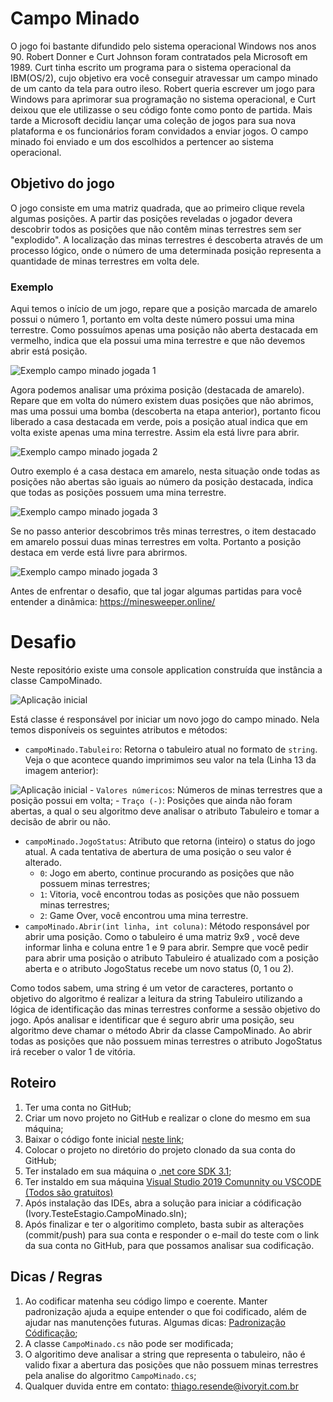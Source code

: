 # Campo Minado
O jogo foi bastante difundido pelo sistema operacional Windows nos anos 90.
Robert Donner e Curt Johnson foram contratados pela Microsoft em 1989. Curt tinha escrito um programa para o sistema operacional da IBM(OS/2), cujo objetivo era você conseguir atravessar um campo minado de um canto da tela para outro ileso. Robert queria escrever um jogo para Windows para aprimorar sua programação no sistema operacional, e Curt deixou que ele utilizasse o seu código fonte como ponto de partida. Mais tarde a Microsoft decidiu lançar uma coleção de jogos para sua nova plataforma e os funcionários foram convidados a enviar jogos. O campo minado foi enviado e um dos escolhidos a pertencer ao sistema operacional.

## Objetivo do jogo
O jogo consiste em uma matriz quadrada, que ao primeiro clique revela algumas posições. A partir das posições reveladas o jogador devera descobrir todos as posições que não contêm minas terrestres sem ser "explodido". A localização das minas terrestres é descoberta através de um processo lógico, onde o número de uma determinada posição representa a quantidade de minas terrestres em volta dele.

### **Exemplo**

Aqui temos o início de um jogo, repare que a posição marcada de amarelo possui o número 1, portanto em volta deste número possui uma mina terrestre. Como possuímos apenas uma posição não aberta destacada em vermelho, indica que ela possui uma mina terrestre e que não devemos abrir está posição.

![Exemplo campo minado jogada 1](https://github.com/ivory-it/ivoryit-testeestagio-campo-minado/blob/master/imagens/1.png)

Agora podemos analisar uma próxima posição (destacada de amarelo). Repare que em volta do número existem duas posições que não abrimos, mas uma possui uma bomba (descoberta na etapa anterior), portanto ficou liberado a casa destacada em verde, pois a posição atual indica que em volta existe apenas uma mina terrestre. Assim ela está livre para abrir.

![Exemplo campo minado jogada 2](https://github.com/ivory-it/ivoryit-testeestagio-campo-minado/blob/master/imagens/2.png)

Outro exemplo é a casa destaca em amarelo, nesta situação onde todas as posições não abertas são iguais ao número da posição destacada, indica que todas as posições possuem uma mina terrestre.

![Exemplo campo minado jogada 3](https://github.com/ivory-it/ivoryit-testeestagio-campo-minado/blob/master/imagens/3.png)

Se no passo anterior descobrimos três minas terrestres, o item destacado em amarelo possui duas minas terrestres em volta. Portanto a posição destaca em verde está livre para abrirmos.

![Exemplo campo minado jogada 3](https://github.com/ivory-it/ivoryit-testeestagio-campo-minado/blob/master/imagens/4.png)

Antes de enfrentar o desafio, que tal jogar algumas partidas para você entender a dinâmica: https://minesweeper.online/

# Desafio
Neste repositório existe uma console application construída que instância a classe CampoMinado.

![Aplicação inicial](https://github.com/ivory-it/ivoryit-testeestagio-campo-minado/blob/master/imagens/5.png)

Está classe é responsável por iniciar um novo jogo do campo minado. Nela temos disponíveis os seguintes atributos e métodos:

 - `campoMinado.Tabuleiro`: Retorna o tabuleiro atual no formato de `string`. Veja o que acontece quando imprimimos seu valor na tela (Linha 13 da imagem anterior):
 
![Aplicação inicial](https://github.com/ivory-it/ivoryit-testeestagio-campo-minado/blob/master/imagens/6.png) 
    - `Valores númericos`: Números de minas terrestres que a posição possui em volta;
    - `Traço (-)`: Posições que ainda não foram abertas, a qual o seu algoritmo deve analisar o atributo Tabuleiro e tomar a decisão de abrir ou não.
- `campoMinado.JogoStatus`: Atributo que retorna (inteiro) o status do jogo atual. A cada tentativa de abertura de uma posição o seu valor é alterado.
    - `0`: Jogo em aberto, continue procurando as posições que não possuem minas terrestres;
    - `1`: Vitoria, você encontrou todas as posições que não possuem minas terrestres;
    - `2`: Game Over, você encontrou uma mina terrestre.
- `campoMinado.Abrir(int linha, int coluna)`: Método responsável por abrir uma posição. Como o tabuleiro é uma matriz 9x9 , você deve informar linha e coluna entre 1 e 9 para abrir. Sempre que você pedir para abrir uma posição o atributo Tabuleiro é atualizado com a posição aberta e o atributo JogoStatus recebe um novo status (0, 1 ou 2). 

Como todos sabem, uma string é um vetor de caracteres, portanto o objetivo do algoritmo é realizar a leitura da string Tabuleiro utilizando a lógica de identificação das minas terrestres conforme a sessão objetivo do jogo. Após analisar e identificar que é seguro abrir uma posição, seu algoritmo deve chamar o método Abrir da classe CampoMinado. Ao abrir todas as posições que não possuem minas terrestres o atributo JogoStatus irá receber o valor 1 de vitória.

## Roteiro
1. Ter uma conta no GitHub;
2. Criar um novo projeto no GitHub e realizar o clone do mesmo em sua máquina;
3. Baixar o código fonte inicial [neste link](https://github.com/ivory-it/ivoryit-testeestagio-campo-minado/archive/master.zip);
4. Colocar o projeto no diretório do projeto clonado da sua conta do GitHub;
5. Ter instalado em sua máquina o [.net core SDK 3.1](https://dotnet.microsoft.com/download/dotnet-core/thank-you/sdk-3.1.201-windows-x64-installer);
6. Ter instaldo em sua máquina [Visual Studio 2019 Comunnity ou VSCODE (Todos são gratuitos)](https://visualstudio.microsoft.com/pt-br/)
7. Após instalação das IDEs, abra a solução para iniciar a códificação (Ivory.TesteEstagio.CampoMinado.sln);
8. Após finalizar e ter o algoritimo completo, basta subir as alterações (commit/push) para sua conta e responder o e-mail do teste com o link da sua conta no GitHub, para que possamos analisar sua codificação.

## Dicas / Regras
1. Ao codificar matenha seu código limpo e coerente. Manter padronização ajuda a equipe entender o que foi codificado, além de ajudar nas manutenções futuras. Algumas dicas: [Padronização Códificação](https://github.com/ivory-it/ivoryit-testeestagio-detetive/wiki/Padroniza%C3%A7%C3%A3o-codifica%C3%A7%C3%A3o);
2. A classe `CampoMinado.cs` não pode ser modificada;
3. O algoritimo deve analisar a string que representa o tabuleiro, não é valido fixar a abertura das posições que não possuem minas terrestres pela analise do algoritmo `CampoMinado.cs`;
4. Qualquer duvida entre em contato: thiago.resende@ivoryit.com.br
